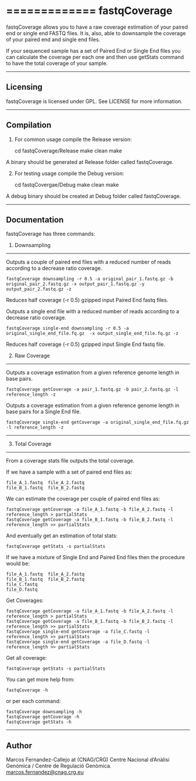 =============
fastqCoverage
=============
  
fastqCoverage allows you to have a raw coverage estimation of your paired end or single end FASTQ files. It is, also, able to downsample the coverage of your paired end 
and single end files.

If your sequenced sample has a set of Paired End or Single End files you can calculate the coverage per each one and then use getStats command to have the total coverage
of your sample. 

---------
Licensing
---------

fastqCoverage is licensed under GPL. See LICENSE for more information.

-----------
Compilation
-----------

1) For common usage compile the Release version:

    cd fastqCoverage/Release
    make clean
    make

A binary should be generated at Release folder called fastqCoverage.

2) For testing usage compile the Debug version:

    cd fastqCovergae/Debug
    make clean
    make

A debug binary should be created at Debug folder called fastqCoverage.

-------------
Documentation
-------------

fastqCoverage has three commands:

1) Downsampling 
---------------

Outputs a couple of paired end files with a reduced number of reads according to a decrease ratio coverage.

    fastqCoverage downsampling -r 0.5 -a original_pair_1.fastq.gz -b original_pair_2.fastq.gz -x output_pair_1.fastq.gz -y output_pair_2.fastq.gz -z

Reduces half coverage (-r 0.5) gzipped input Paired End fastq files. 

Outputs a single end file with a reduced number of reads according to a decrease ratio coverage.

    fastqCoverage single-end downsampling -r 0.5 -a original_single_end_file.fq.gz  -x output_single_end_file.fq.gz -z

Reduces half coverage (-r 0.5) gzipped input Single End fastq file. 


2) Raw Coverage
---------------

Outputs a coverage estimation from a given reference genome length in base pairs.

    fastqCoverage getCoverage -a pair_1.fastq.gz -b pair_2.fastq.gz -l reference_length -z

Outputs a coverage estimation from a given reference genome length in base pairs for a Single End file.

    fastqCoverage single-end getCoverage -a original_single_end_file.fq.gz -l reference_length -z

-----------------
3) Total Coverage
-----------------

From a coverage stats file outputs the total coverage.

If we have a sample with a set of paired end files as:

    file_A_1.fastq  file_A_2.fastq
    file_B_1.fastq  file_B_2.fastq

We can estimate the coverage per couple of paired end files as:

    fastqCoverage getCoverage -a file_A_1.fastq -b file_A_2.fastq -l reference_length > partialStats
    fastqCoverage getCoverage -a file_B_1.fastq -b file_B_2.fastq -l reference_length >> partialStats

And eventually get an estimation of total stats:
 
    fastqCoverage getStats -s partialStats

If we have a mixture of Single End and Paired End files then the procedure would be:

    file_A_1.fastq  file_A_2.fastq
    file_B_1.fastq  file_B_2.fastq
    file_C.fastq
    file_D.fastq

Get Coverages:

    fastqCoverage getCoverage -a file_A_1.fastq -b file_A_2.fastq -l reference_length > partialStats
    fastqCoverage getCoverage -a file_B_1.fastq -b file_B_2.fastq -l reference_length >> partialStats
    fastqCoverage single-end getCoverage -a file_C.fastq -l reference_length >> partialStats
    fastqCoverage single-end getCoverage -a file_D.fastq -l reference_length >> partialStats

Get all coverage:

    fastqCoverage getStats -s partialStats

You can get more help from:

    fastqCoverage -h

or per each command:

    fastqCoverage downsampling -h
    fastqCoverage getCoverage -h
    fastqCoverage getStats -h

------
Author
------

Marcos Fernandez-Callejo at (CNAG/CRG) Centre Nacional d’Anàlisi Genòmica / Centre de Regulació Genòmica.
marcos.fernandez@cnag.crg.eu
  
